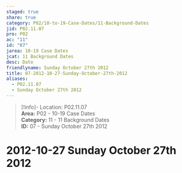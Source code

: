 ```yaml
---  
staged: true  
share: true  
category: P02/10-to-19-Case-Dates/11-Background-Dates  
jid: P02.11.07  
pro: P02  
ac: "11"  
id: "07"  
jarea: 10-19 Case Dates  
jcat: 11 Background Dates  
desc: Date  
friendlyname: Sunday October 27th 2012  
title: 07-2012-10-27-Sunday-October-27th-2012  
aliases:  
  - P02.11.07  
  - Sunday October 27th 2012  
---  
```

  
>[!info]- Location: P02.11.07  
>**Area:** P02 - 10-19 Case Dates  
>**Category:** 11 - 11 Background Dates  
>**ID:** 07 - Sunday October 27th 2012  
  
# 2012-10-27 Sunday October 27th 2012  
